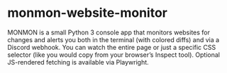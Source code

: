 # monmon-website-monitor
MONMON is a small Python 3 console app that monitors websites for changes and alerts you both in the terminal (with colored diffs) and via a Discord webhook. You can watch the entire page or just a specific CSS selector (like you would copy from your browser’s Inspect tool). Optional JS-rendered fetching is available via Playwright.
